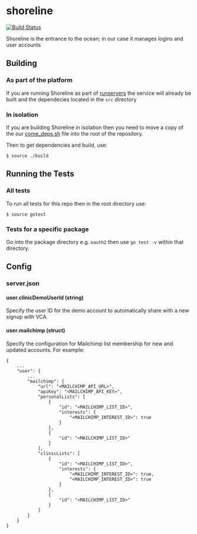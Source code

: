 shoreline
=========

[![Build Status](https://travis-ci.com/tidepool-org/shoreline.png)](https://travis-ci.com/tidepool-org/shoreline)

Shoreline is the entrance to the ocean; in our case it manages logins and user accounts

## Building

### As part of the platform

If you are running Shoreline as part of [runservers](http://developer.tidepool.io/starting-up-services/ 'Tidepool: Starting up services') the service will already be built and the dependecies located in the `src` directory

### In isolation

If you are building Shoreline in isolation then you need to move a copy of the our [come_deps.sh](https://github.com/tidepool-org/tools/blob/master/come_deps.sh) file into the root of the repository.

Then to get dependencies and build, use:

```
$ source ./build
```

## Running the Tests

### All tests

To run all tests for this repo then in the root directory use:

```
$ source gotest
```

### Tests for a specific package

Go into the package directory e.g. `oauth2` then use `go test -v` within that directory.

## Config

### server.json

#### user.clinicDemoUserId (string)

Specify the user ID for the demo account to automatically share with a new signup with VCA.

#### user.mailchimp (struct)

Specify the configuration for Mailchimp list membership for new and updated accounts. For example:

```
{
    ...
    "user": {
        ...
        "mailchimp": {
            "url": "<MAILCHIMP_API_URL>",
            "apiKey": "<MAILCHIMP_API_KEY>",
            "personalLists": [
                {
                    "id": "<MAILCHIMP_LIST_ID>",
                    "interests": {
                        "<MAILCHIMP_INTEREST_ID>": true
                    }
                },
                {
                    "id": "<MAILCHIMP_LIST_ID>"
                }
            ],
            "clinicLists": [
                {
                    "id": "<MAILCHIMP_LIST_ID>",
                    "interests": {
                        "<MAILCHIMP_INTEREST_ID>": true,
                        "<MAILCHIMP_INTEREST_ID>": true
                    }
                },
                {
                    "id": "<MAILCHIMP_LIST_ID>"
                }
            ]
        }
    }
}
```